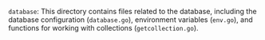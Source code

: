 `database`: This directory contains files related to the database, including the database configuration (`database.go`), environment variables (`env.go`), and functions for working with collections (`getcollection.go`).